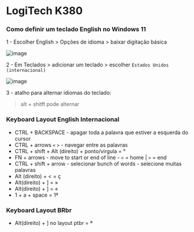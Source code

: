 # LogiTech K380


### Como definir um teclado English no Windows 11

1 - Escolher English > Opções de idioma > baixar digitação básica

![image](https://github.com/user-attachments/assets/df242592-f12a-45c6-8230-9f7e815dd7be)

2 - Em Teclados > adicionar um teclado > escolher `Estados Unidos (internacional)`

![image](https://github.com/user-attachments/assets/35389187-c611-4995-bfcd-2fccbc0b9d7b)

3 - atalho para alternar idiomas do teclado:
> alt + shitft pode alternar


### Keyboard Layout English Internacional  

- CTRL + BACKSPACE - apagar toda a palavra que estiver a esquerda do cursor
- CTRL + arrows `<` `>` - navegar entre as palavras
- CTRL + shift + Alt (direito) + ponto/virgula = ° 
- FN + arrows - move to start or end of line - `<` = home | `>` = end
- CTRL + shift + arrow - selecionar bunch of words - selecione muitas palavras
- Alt (direito) + < = ç
- Alt(direito) + ] = »
- Alt(direito) + ] = «
- 1 + a + space = 1ª

### Keyboard Layout BRbr  
- Alt(direito) + ] no layout ptbr = ª

